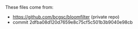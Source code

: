 These files come from:

* https://github.com/bcgsc/bloomfilter (private repo)
* commit 2dfba08d120d7659e8c75cf5c501b3b9040e98cb

